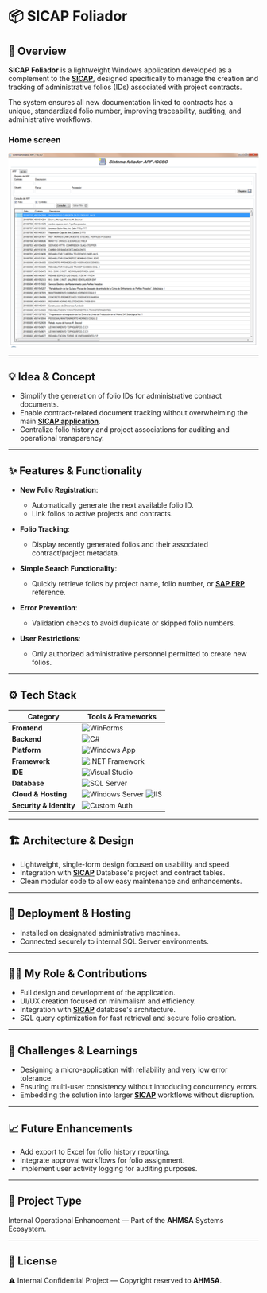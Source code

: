 # 📦 SICAP Foliador

## 🧭 Overview
**SICAP Foliador** is a lightweight Windows application developed as a complement to the **[SICAP](https://github.com/HermiloOrtega/SICAP)**, designed specifically to manage the creation and tracking of administrative folios (IDs) associated with project contracts.

The system ensures all new documentation linked to contracts has a unique, standardized folio number, improving traceability, auditing, and administrative workflows.

### Home screen
![Screenshot](./assets/1.png)

---

## 💡 Idea & Concept
- Simplify the generation of folio IDs for administrative contract documents.
- Enable contract-related document tracking without overwhelming the main **[SICAP application](https://github.com/HermiloOrtega/SICAP)**.
- Centralize folio history and project associations for auditing and operational transparency.

---

## ✨ Features & Functionality
- **New Folio Registration**:
  - Automatically generate the next available folio ID.
  - Link folios to active projects and contracts.

- **Folio Tracking**:
  - Display recently generated folios and their associated contract/project metadata.

- **Simple Search Functionality**:
  - Quickly retrieve folios by project name, folio number, or **[SAP ERP](https://www.sap.com/canada/products/erp/what-is-sap-erp.html)** reference.

- **Error Prevention**:
  - Validation checks to avoid duplicate or skipped folio numbers.

- **User Restrictions**:
  - Only authorized administrative personnel permitted to create new folios.

---

## ⚙️ Tech Stack
| Category                | Tools & Frameworks |
|-------------------------|--------------------|
| **Frontend**            | ![WinForms](https://img.shields.io/badge/WinForms-512BD4?logo=.net&logoColor=white&style=for-the-badge) |
| **Backend**             | ![C#](https://img.shields.io/badge/C%23-239120?logo=c-sharp&logoColor=white&style=for-the-badge) |
| **Platform**            | ![Windows App](https://img.shields.io/badge/Windows%20App-0078D4?logo=windows&logoColor=white&style=for-the-badge) |
| **Framework**           | ![.NET Framework](https://img.shields.io/badge/.NET%20Framework-512BD4?logo=.net&logoColor=white&style=for-the-badge) |
| **IDE**                 | ![Visual Studio](https://img.shields.io/badge/Visual%20Studio-5C2D91?logo=visualstudio&logoColor=white&style=for-the-badge) |
| **Database**            | ![SQL Server](https://img.shields.io/badge/SQL%20Server-CC2927?logo=microsoft-sql-server&logoColor=white&style=for-the-badge) |
| **Cloud & Hosting** | ![Windows Server](https://img.shields.io/badge/Windows%20Server-0078D4?logo=windows&logoColor=white&style=for-the-badge) ![IIS](https://img.shields.io/badge/IIS-0078D7?logo=microsoft&logoColor=white&style=for-the-badge) |
| **Security & Identity** | ![Custom Auth](https://img.shields.io/badge/Custom%20Auth-000000?style=for-the-badge&logo=key&logoColor=white) |

---

## 🏗 Architecture & Design
- Lightweight, single-form design focused on usability and speed.
- Integration with **[SICAP](https://github.com/HermiloOrtega/SICAP)** Database's project and contract tables.
- Clean modular code to allow easy maintenance and enhancements.

---

## 🚀 Deployment & Hosting
- Installed on designated administrative machines.
- Connected securely to internal SQL Server environments.

---

## 🧑‍💻 My Role & Contributions
- Full design and development of the application.
- UI/UX creation focused on minimalism and efficiency.
- Integration with **[SICAP](https://github.com/HermiloOrtega/SICAP)** database's architecture.
- SQL query optimization for fast retrieval and secure folio creation.

---

## 🧗 Challenges & Learnings
- Designing a micro-application with reliability and very low error tolerance.
- Ensuring multi-user consistency without introducing concurrency errors.
- Embedding the solution into larger **[SICAP](https://github.com/HermiloOrtega/SICAP)** workflows without disruption.

---

## 📈 Future Enhancements
- Add export to Excel for folio history reporting.
- Integrate approval workflows for folio assignment.
- Implement user activity logging for auditing purposes.

---

## 🤝 Project Type
Internal Operational Enhancement — Part of the **AHMSA** Systems Ecosystem.

---

## 🪪 License
⚠️ Internal Confidential Project — Copyright reserved to **AHMSA**.
